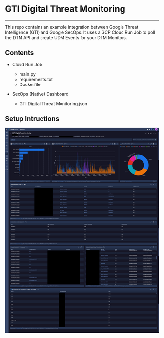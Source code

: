 # GTI Digital Threat Monitoring
---
This repo contains an example integration between Google Threat Intelligence (GTI) and Google SecOps.  It uses a GCP Cloud Run Job to poll the DTM API and create UDM Events for your DTM Monitors.

## Contents
* Cloud Run Job
  * main.py
  * requirements.txt
  * Dockerfile

* SecOps (Native) Dashboard
  * GTI Digital Threat Monitoring.json

## Setup Intructions



![GTI DTM Dashboard in Google SecOps](gti_dtm_dashboard.png)
